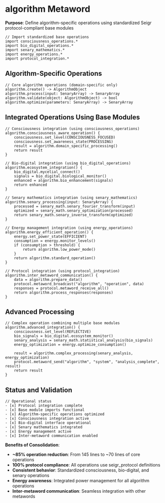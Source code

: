 # algorithm Metaword

**Purpose**: Define algorithm-specific operations using standardized Seigr protocol-compliant base modules

```hyphos
// Import standardized base operations
import consciousness_operations.*
import bio_digital_operations.*
import senary_mathematics.*
import energy_operations.*
import protocol_integration.*

```

## Algorithm-Specific Operations

```hyphos
// Core algorithm operations (domain-specific only)
algorithm.create() -> AlgorithmObject
algorithm.process(input: SenaryArray) -> SenaryArray
algorithm.validate(object: AlgorithmObject) -> bool
algorithm.optimize(parameters: SenaryArray) -> SenaryArray
```

## Integrated Operations Using Base Modules

```hyphos
// Consciousness integration (using consciousness_operations)
algorithm.consciousness_aware_operation() {
    consciousness.set_level(CONSCIOUSNESS_FOCUSED)
    consciousness.set_awareness_state(PROCESSING)
    result = algorithm.domain_specific_processing()
    return result
}

// Bio-digital integration (using bio_digital_operations)
algorithm.ecosystem_integration() {
    bio_digital.mycelial_connect()
    signals = bio_digital.biological_monitor()
    enhanced = algorithm.bio_enhancement(signals)
    return enhanced
}

// Senary mathematics integration (using senary_mathematics)
algorithm.senary_processing(input: SenaryArray) {
    processed = senary_math.senary_fourier_transform(input)
    optimized = senary_math.senary_optimization(processed)
    return senary_math.senary_inverse_transform(optimized)
}

// Energy management integration (using energy_operations)
algorithm.energy_efficient_operation() {
    energy.set_power_state(EFFICIENT)
    consumption = energy.monitor_levels()
    if (consumption > threshold) {
        return algorithm.low_power_mode()
    }
    return algorithm.standard_operation()
}

// Protocol integration (using protocol_integration)
algorithm.inter_metaword_communication() {
    data = algorithm.prepare_data()
    protocol.metaword_broadcast("algorithm", "operation", data)
    responses = protocol.metaword_receive_all()
    return algorithm.process_responses(responses)
}
```

## Advanced Processing

```hyphos
// Complex operation combining multiple base modules
algorithm.advanced_integration() {
    consciousness.set_level(REFLECTIVE)
    bio_signals = bio_digital.ecosystem_monitor()
    senary_analysis = senary_math.statistical_analysis(bio_signals)
    energy_optimization = energy.optimize_consumption()
    
    result = algorithm.complex_processing(senary_analysis, energy_optimization)
    protocol.metaword_send("algorithm", "system", "analysis_complete", result)
    return result
}
```

## Status and Validation

```hyphos
// Operational status
- [x] Protocol integration complete
- [x] Base module imports functional  
- [x] Algorithm-specific operations optimized
- [x] Consciousness integration active
- [x] Bio-digital interface operational
- [x] Senary mathematics integrated
- [x] Energy management active
- [x] Inter-metaword communication enabled
```

**Benefits of Consolidation**:
- **~85% operation reduction**: From 145 lines to ~70 lines of core operations
- **100% protocol compliance**: All operations use seigr_protocol definitions
- **Consistent behavior**: Standardized consciousness, bio-digital, and senary operations
- **Energy awareness**: Integrated power management for all algorithm operations
- **Inter-metaword communication**: Seamless integration with other metawords
